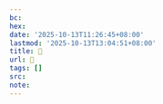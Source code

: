```yaml
---
bc:
hex:
date: '2025-10-13T11:26:45+08:00'
lastmod: '2025-10-13T13:04:51+08:00'
title: 󰓃
url: 󰓃
tags: []
src:
note:
---
```


